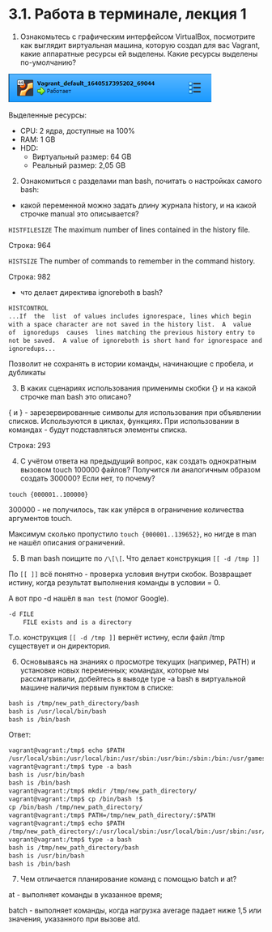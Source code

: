# 3.1. Работа в терминале, лекция 1
1. Ознакомьтесь с графическим интерфейсом VirtualBox, посмотрите как выглядит виртуальная машина, которую создал для вас Vagrant, какие аппаратные ресурсы ей выделены. Какие ресурсы выделены по-умолчанию?

![VM in VirtualBox](./vbox_01.png?raw=true "Как выглядит виртуальная машина в VirtualBox")

Выделенные ресурсы:
- CPU: 2 ядра, доступные на 100%
- RAM: 1 GB
- HDD:
  - Виртуальный размер: 64 GB
  - Реальный размер: 2,05 GB

2. Ознакомиться с разделами man bash, почитать о настройках самого bash:
- какой переменной можно задать длину журнала history, и на какой строчке manual это описывается?

`HISTFILESIZE` The maximum number of lines contained in the history file.

Строка: 964

`HISTSIZE` The number of commands to remember in the command history.

Строка: 982

- что делает директива ignoreboth в bash?
```
HISTCONTROL
...If  the  list  of values includes ignorespace, lines which begin with a space character are not saved in the history list.  A  value  of  ignoredups  causes  lines matching the previous history entry to not be saved.  A value of ignoreboth is short hand for ignorespace and ignoredups...
```
Позволит не сохранять в истории команды, начинающие с пробела, и дубликаты

3. В каких сценариях использования применимы скобки {} и на какой строчке man bash это описано?

{ и } - зарезервированные символы для использования при объявлении списков. Используются в циклах, функциях. При использовании в командах - будут подставляться элементы списка.

Строка: 293

4. С учётом ответа на предыдущий вопрос, как создать однократным вызовом touch 100000 файлов? Получится ли аналогичным образом создать 300000? Если нет, то почему?

`touch {000001..100000}`

300000 - не получилось, так как упёрся в ограничение количества аргументов touch.

Максимум сколько пропустило `touch {000001..139652}`, но нигде в man не нашёл описания ограничений.

5. В man bash поищите по `/\[\[`. Что делает конструкция `[[ -d /tmp ]]`

По `[[ ]]` всё понятно - проверка условия внутри скобок. Возвращает истину, когда результат выполнения команды в условии = 0.

А вот про -d нашёл в `man test` (помог Google).
```
-d FILE
    FILE exists and is a directory
```
Т.о. конструкция `[[ -d /tmp ]]` вернёт истину, если файл /tmp существует и он директория.

6. Основываясь на знаниях о просмотре текущих (например, PATH) и установке новых переменных; командах, которые мы рассматривали, добейтесь в выводе type -a bash в виртуальной машине наличия первым пунктом в списке:
```
bash is /tmp/new_path_directory/bash
bash is /usr/local/bin/bash
bash is /bin/bash
```
Ответ:
```
vagrant@vagrant:/tmp$ echo $PATH
/usr/local/sbin:/usr/local/bin:/usr/sbin:/usr/bin:/sbin:/bin:/usr/games:/usr/local/games:/snap/bin
vagrant@vagrant:/tmp$ type -a bash
bash is /usr/bin/bash
bash is /bin/bash
vagrant@vagrant:/tmp$ mkdir /tmp/new_path_directory/
vagrant@vagrant:/tmp$ cp /bin/bash !$
cp /bin/bash /tmp/new_path_directory/
vagrant@vagrant:/tmp$ PATH=/tmp/new_path_directory/:$PATH
vagrant@vagrant:/tmp$ echo $PATH
/tmp/new_path_directory/:/usr/local/sbin:/usr/local/bin:/usr/sbin:/usr/bin:/sbin:/bin:/usr/games:/usr/local/games:/snap/bin
vagrant@vagrant:/tmp$ type -a bash
bash is /tmp/new_path_directory/bash
bash is /usr/bin/bash
bash is /bin/bash
```

7. Чем отличается планирование команд с помощью batch и at?

at - выполняет команды в указанное время;

batch - выполняет команды, когда нагрузка average падает ниже 1,5 или значения, указанного при вызове atd.
